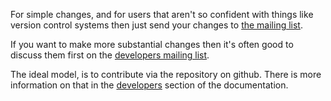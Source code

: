 For simple changes, and for users that aren't so confident with things like version control systems then just send your changes to [the mailing list](http://groups.google.com/group/psychopy-users).

If you want to make more substantial changes then it's often good to discuss them first on the [developers mailing list](http://groups.google.com/group/psychopy-dev). 

The ideal model, is to contribute via the repository on github. There is more information on that in the [developers](https://github.com/psychopy/psychopy/blob/master/docs/source/developers/developers.rst) section of the documentation.
